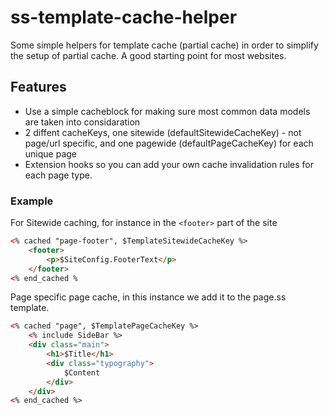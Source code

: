 # ss-template-cache-helper
Some simple helpers for template cache (partial cache) in order to simplify the setup of partial cache. A good starting point for most websites.


## Features

* Use a simple cacheblock for making sure most common data models are taken into considaration 
* 2 diffent cacheKeys, one sitewide (defaultSitewideCacheKey) - not page/url specific, and one pagewide (defaultPageCacheKey) for each unique page
* Extension hooks so you can add your own cache invalidation rules for each page type.

### Example 

For Sitewide caching, for instance in the `<footer>` part of the site
```html
<% cached "page-footer", $TemplateSitewideCacheKey %>
    <footer>
        <p>$SiteConfig.FooterText</p>
    </footer>
<% end_cached % 
```

Page specific page cache, in this instance we add it to the page.ss template.
```html
<% cached "page", $TemplatePageCacheKey %>
    <% include SideBar %>
    <div class="main">
        <h1>$Title</h1>
        <div class="typography">
            $Content    
        </div>
    </div>
<% end_cached %>
```
